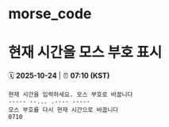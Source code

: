 # morse_code
# 현재 시간을 모스 부호 표시
<!-- MORSE_TIME_START -->
🗓️ **2025-10-24** | ⏰ **07:10 (KST)**

```
현재 시간을 입력하세요. 모스 부호로 바꿉니다
----- --... .---- -----
모스 부호를 다시 현재 시간으로 바꿉니다
0710
```
<!-- MORSE_TIME_END -->
